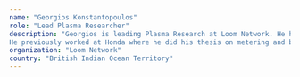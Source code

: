 ```yaml
---
name: "Georgios Konstantopoulos"
role: "Lead Plasma Researcher"
description: "Georgios is leading Plasma Research at Loom Network. He holds a MEng degree in Electrical &amp; Computer Engineering. 
He previously worked at Honda where he did his thesis on metering and billing of energy with smart contracts. He has also worked as an independent smart contract auditor and pentester.He is interested in all-things-blockchain as well as cryptography, IoT, infosec and autonomous vehicles."
organization: "Loom Network"
country: "British Indian Ocean Territory"
---
```

